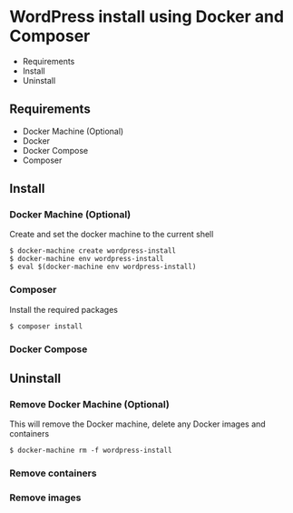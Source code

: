 # WordPress install using Docker and Composer

- Requirements
- Install
- Uninstall

## Requirements

- Docker Machine (Optional)
- Docker
- Docker Compose
- Composer

## Install

### Docker Machine (Optional)

Create and set the docker machine to the current shell

```
$ docker-machine create wordpress-install
$ docker-machine env wordpress-install
$ eval $(docker-machine env wordpress-install)
```
### Composer

Install the required packages
```
$ composer install
```
### Docker Compose

## Uninstall

### Remove Docker Machine (Optional)

This will remove the Docker machine, delete any Docker images and containers
```
$ docker-machine rm -f wordpress-install
```

### Remove containers

### Remove images
